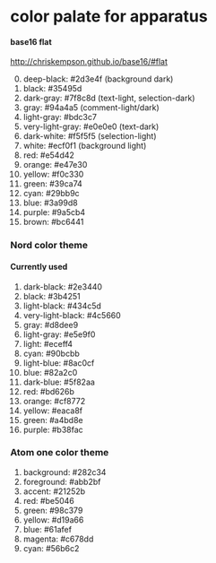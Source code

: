 # color palate for apparatus

#### base16 flat

<http://chriskempson.github.io/base16/#flat>

0.  deep-black: #2d3e4f (background dark)  
0.  black: #35495d  
0.  dark-gray: #7f8c8d (text-light, selection-dark)  
0.  gray: #94a4a5 (comment-light/dark)  
0.  light-gray: #bdc3c7  
0.  very-light-gray: #e0e0e0 (text-dark)  
0.  dark-white: #f5f5f5 (selection-light)  
0.  white: #ecf0f1 (background light)  
0.  red: #e54d42  
0.  orange: #e47e30  
0.  yellow: #f0c330  
0.  green: #39ca74  
0.  cyan: #29bb9c  
0.  blue: #3a99d8  
0.  purple: #9a5cb4  
0.  brown: #bc6441

### Nord color theme

#### Currently used

1.  dark-black: #2e3440
1.  black: #3b4251
1.  light-black: #434c5d
1.  very-light-black: #4c5660
1.  gray: #d8dee9
1.  light-gray: #e5e9f0
1.  light: #eceff4
1.  cyan: #90bcbb
1.  light-blue: #8ac0cf
1.  blue: #82a2c0
1.  dark-blue: #5f82aa
1.  red: #bd626b
1.  orange: #cf8772
1.  yellow: #eaca8f
1.  green: #a4bd8e
1.  purple: #b38fac

### Atom one color theme

1.  background: #282c34
1.  foreground: #abb2bf
1.  accent: #21252b
1.  red: #be5046
1.  green: #98c379
1.  yellow: #d19a66
1.  blue: #61afef
1.  magenta: #c678dd
1.  cyan: #56b6c2
